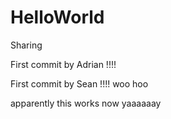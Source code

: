 # HelloWorld
Sharing

First commit by Adrian !!!!

First commit by Sean !!!! woo hoo

apparently this works now yaaaaaay